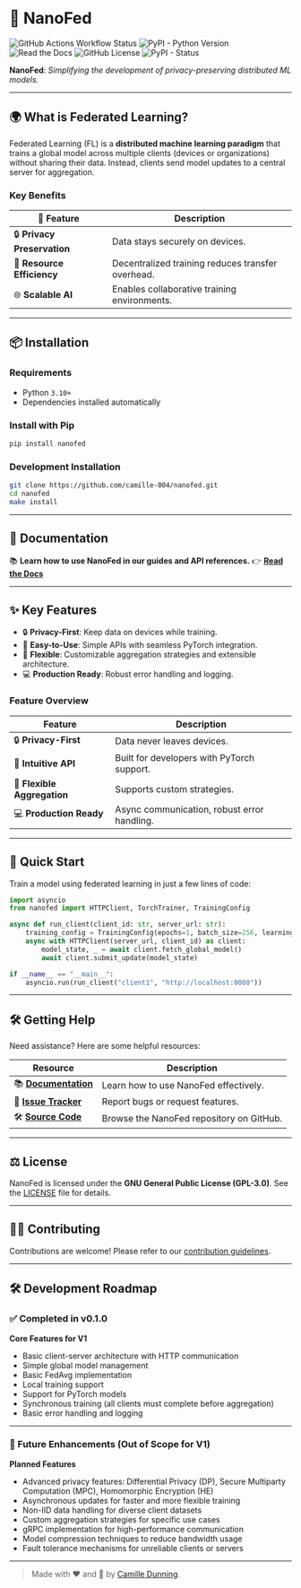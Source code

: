 # 🚀 NanoFed

![GitHub Actions Workflow Status](https://img.shields.io/github/actions/workflow/status/camille-004/nanofed/ci.yml?style=for-the-badge)
![PyPI - Python Version](https://img.shields.io/pypi/pyversions/nanofed?style=for-the-badge)
![Read the Docs](https://img.shields.io/readthedocs/nanofed?style=for-the-badge)
![GitHub License](https://img.shields.io/github/license/camille-004/nanofed?style=for-the-badge)
![PyPI - Status](https://img.shields.io/pypi/status/nanofed?style=for-the-badge)


**NanoFed**: *Simplifying the development of privacy-preserving distributed ML models.*

---

## 🌍 What is Federated Learning?

Federated Learning (FL) is a **distributed machine learning paradigm** that trains a global model across multiple clients (devices or organizations) without sharing their data. Instead, clients send model updates to a central server for aggregation.

### **Key Benefits**

| 🌟 Feature             | Description                                      |
|------------------------|--------------------------------------------------|
| 🔒 **Privacy Preservation** | Data stays securely on devices.                 |
| 🚀 **Resource Efficiency**   | Decentralized training reduces transfer overhead.|
| 🌐 **Scalable AI**           | Enables collaborative training environments.    |


---

## 📦 Installation

### **Requirements**

- Python `3.10+`
- Dependencies installed automatically

### **Install with Pip**

```bash
pip install nanofed
```

### **Development Installation**

```bash
git clone https://github.com/camille-004/nanofed.git
cd nanofed
make install
```

---

## 📖 Documentation

📚 **Learn how to use NanoFed in our guides and API references.**
👉 [**Read the Docs**](https://nanofed.readthedocs.io)

---

## ✨ Key Features

- 🔒 **Privacy-First**: Keep data on devices while training.
- 🚀 **Easy-to-Use**: Simple APIs with seamless PyTorch integration.
- 🔧 **Flexible**: Customizable aggregation strategies and extensible architecture.
- 💻 **Production Ready**: Robust error handling and logging.

### **Feature Overview**

| Feature                  | Description                                      |
|--------------------------|--------------------------------------------------|
| 🔒 **Privacy-First**      | Data never leaves devices.                       |
| 🚀 **Intuitive API**      | Built for developers with PyTorch support.       |
| 🔧 **Flexible Aggregation** | Supports custom strategies.                     |
| 💻 **Production Ready**   | Async communication, robust error handling.      |

---

## 🔧 Quick Start

Train a model using federated learning in just a few lines of code:

```python
import asyncio
from nanofed import HTTPClient, TorchTrainer, TrainingConfig

async def run_client(client_id: str, server_url: str):
    training_config = TrainingConfig(epochs=1, batch_size=256, learning_rate=0.1)
    async with HTTPClient(server_url, client_id) as client:
        model_state, _ = await client.fetch_global_model()
        await client.submit_update(model_state)

if __name__ == "__main__":
    asyncio.run(run_client("client1", "http://localhost:8080"))
```

---

## 🛠️ Getting Help

Need assistance? Here are some helpful resources:

| Resource               | Description                                    |
|------------------------|------------------------------------------------|
| 📚 **[Documentation](https://nanofed.readthedocs.io)** | Learn how to use NanoFed effectively.          |
| 🐛 **[Issue Tracker](https://github.com/camille-004/nanofed/issues)**   | Report bugs or request features.               |
| 🛠️ **[Source Code](https://github.com/camille-004/nanofed)**           | Browse the NanoFed repository on GitHub.       |

---

## ⚖️ License

NanoFed is licensed under the **GNU General Public License (GPL-3.0)**.
See the [LICENSE](https://github.com/camille-004/nanofed/blob/main/LICENSE) file for details.

---

## 👩‍💻 Contributing

Contributions are welcome! Please refer to our [contribution guidelines](https://github.com/camille-004/nanofed/blob/main/CONTRIBUTING.md).

---

## 🛠️ Development Roadmap

### ✅ Completed in v0.1.0
**Core Features for V1**
- Basic client-server architecture with HTTP communication
- Simple global model management
- Basic FedAvg implementation
- Local training support
- Support for PyTorch models
- Synchronous training (all clients must complete before aggregation)
- Basic error handling and logging

---

### 🚀 Future Enhancements (Out of Scope for V1)
**Planned Features**
- Advanced privacy features: Differential Privacy (DP), Secure Multiparty Computation (MPC), Homomorphic Encryption (HE)
- Asynchronous updates for faster and more flexible training
- Non-IID data handling for diverse client datasets
- Custom aggregation strategies for specific use cases
- gRPC implementation for high-performance communication
- Model compression techniques to reduce bandwidth usage
- Fault tolerance mechanisms for unreliable clients or servers

---

> Made with ❤️ and 🧠 by [Camille Dunning](https://github.com/camille-004).
